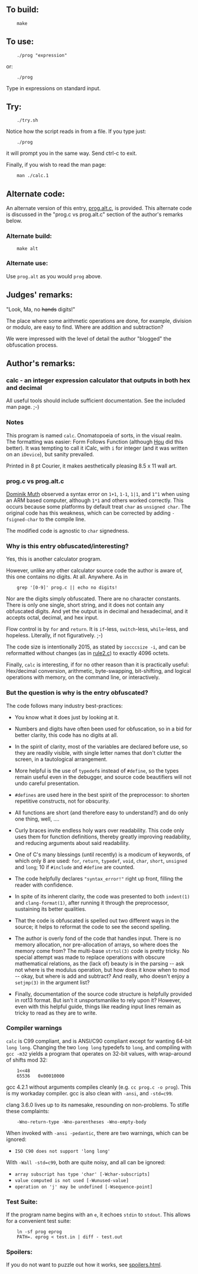 ## To build:

``` <!---sh-->
    make
```


## To use:

``` <!---sh-->
    ./prog "expression"
```

or:

``` <!---sh-->
    ./prog
```

Type in expressions on standard input.


## Try:

``` <!---sh-->
    ./try.sh
```

Notice how the script reads in from a file. If you type just:

``` <!---sh-->
    ./prog
```

it will prompt you in the same way. Send ctrl-c to exit.


Finally, if you wish to read the man page:

``` <!---sh-->
    man ./calc.1
```


## Alternate code:

An alternate version of this entry, [prog.alt.c](prog.alt.c), is provided.
This alternate code is discussed in the "prog.c vs prog.alt.c" section of the
author's remarks below.


### Alternate build:

``` <!---sh-->
    make alt
```


### Alternate use:

Use `prog.alt` as you would `prog` above.


## Judges' remarks:

"Look, Ma, no ~~hands~~ digits!"

The place where some arithmetic operations are done, for example, division or
modulo, are easy to find. Where are addition and subtraction?

We were impressed with the level of detail the author "blogged" the obfuscation
process.


## Author's remarks:

### calc - an integer expression calculator that outputs in both hex and decimal

All useful tools should include sufficient documentation.
See the included man page. ;-)


### Notes

This program is named `calc`.  Onomatopoeia of sorts, in the visual realm.  The
formatting was easier: Form Follows Function (although [Hou][1] did this
better).  It was tempting to call it iCalc, with `i` for integer (and it was
written on an `iDevice`), but sanity prevailed.

Printed in 8 pt Courier, it makes aesthetically pleasing 8.5 x 11 wall art.

[1]: ../../2011/hou/hint.html "Hou Qiming"

### prog.c vs prog.alt.c

[Dominik Muth](../../authors.html#Dominik_Muth) observed a syntax error on `1+1`,
`1-1`, `1|1`, and `1^1` when using an ARM based computer, although `1*1` and
others worked correctly.  This occurs because some platforms by default treat
`char` as `unsigned char`.  The original code has this weakness, which can be
corrected by adding `-fsigned-char` to the compile line.

The modified code is agnostic to `char` signedness.


### Why is this entry obfuscated/interesting?

Yes, this is another calculator program.

However, unlike any other calculator source code the author is aware of,
this one contains no digits.  At all.  Anywhere.  As in

``` <!---sh-->
    grep '[0-9]' prog.c || echo no digits!
```

Nor are the digits simply obfuscated.  There are no character constants.  There
is only one single, short string, and it does not contain any obfuscated digits.
And yet the output is in decimal and hexadecimal, and it accepts octal, decimal,
and hex input.

Flow control is by `for` and `return`.  It is `if`-less,  `switch`-less,
`while`-less, and hopeless. Literally, if not figuratively. ;-)

The code size is intentionally 2015, as stated by `iocccsize -i`, and can be
reformatted without changes (as in [rule2.c](rule2.c)) to exactly 4096 octets.

Finally, `calc` is interesting, if for no other reason than it is practically
useful: Hex/decimal conversion, arithmetic, byte-swapping, bit-shifting, and
logical operations with memory, on the command line, or interactively.


### But the question is why is the entry obfuscated?

The code follows many industry best-practices:

- You know what it does just by looking at it.

- Numbers and digits have often been used for obfuscation,
  so in a bid for better clarity, this code has no digits at all.

- In the spirit of clarity, most of the variables are declared before use, so
they are readily visible, with single letter names that don't clutter the
screen, in a tautological arrangement.

- More helpful is the use of `typedef`s instead of `#define`, so the types
remain useful even in the debugger, and source code beautifiers will not undo
careful presentation.

- `#defines` are used here in the best spirit of the preprocessor: to shorten
repetitive constructs, not for obscurity.

- All functions are short (and therefore easy to understand?) and do only one
thing, well, ....

- Curly braces invite endless holy wars over readability. This code only uses
them for function definitions, thereby greatly improving readability, and
reducing arguments about said readability.

- One of C's many blessings (until recently) is a modicum of keywords, of which
only 8 are used: `for`, `return`, `typedef`, `void`, `char`, `short`, `unsigned`
and `long`; 10 if `#include` and `#define` are counted.

- The code helpfully declares `"syntax_error!"` right up front, filling the
reader with confidence.

- In spite of its inherent clarity, the code was presented to both `indent(1)`
and `clang-format(1)`, after running it through the preprocessor, sustaining its
better qualities.

- That the code is obfuscated is spelled out two different ways in the source;
it helps to reformat the code to see the second spelling.

- The author is overly fond of the code that handles input.  There is no memory
allocation, nor pre-allocation of arrays, so where does the memory come from?
The multi-base `strtol(3)` code is pretty tricky.  No special attempt was made to
replace operations with obscure mathematical relations, as the (lack of) beauty
is in the parsing -- ask not where is the modulus operation, but how does it
know when to mod -- okay, but where is add and subtract?  And really, who
doesn't enjoy a `setjmp(3)` in the argument list?

- Finally, documentation of the source code structure is helpfully provided in
rot13 format.  But isn't it unsportsmanlike to rely upon it?  However, even with
this helpful guide, things like reading input lines remain as tricky to read as
they are to write.


### Compiler warnings

`calc` is C99 compliant, and is ANSI/C90 compliant except for wanting 64-bit `long
long`.  Changing the two `long long` typedefs to `long`, and compiling with `gcc
-m32` yields a program that operates on 32-bit values, with wrap-around of
shifts mod 32:

```
    1<<48
    65536	0x00010000
```

gcc 4.2.1 without arguments compiles cleanly (e.g. `cc prog.c -o prog`).
This is my workaday compiler.  gcc is also clean with `-ansi`, and `-std=c99`.

clang 3.6.0 lives up to its namesake, resounding on non-problems.
To stifle these complaints:

```
    -Wno-return-type -Wno-parentheses -Wno-empty-body
```

When invoked with `-ansi -pedantic`, there are two warnings, which can be ignored:

  * `ISO C90 does not support 'long long'`

With `-Wall -std=c99`, both are quite noisy, and all can be ignored:

  * `array subscript has type 'char' [-Wchar-subscripts]`
  * `value computed is not used [-Wunused-value]`
  * `operation on 'j' may be undefined [-Wsequence-point]`


### Test Suite:

If the program name begins with an `e`, it echoes `stdin` to `stdout`.
This allows for a convenient test suite:

``` <!---sh-->
    ln -sf prog eprog
    PATH=. eprog < test.in | diff - test.out
```

### Spoilers:

If you do not want to puzzle out how it works, see [spoilers.html](spoilers.html).

<!--

    Copyright © 1984-2024 by Landon Curt Noll. All Rights Reserved.

    You are free to share and adapt this file under the terms of this license:

	Creative Commons Attribution-ShareAlike 4.0 International (CC BY-SA 4.0)

    For more information, see:

	https://creativecommons.org/licenses/by-sa/4.0/

-->
